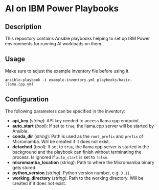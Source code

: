 # AI on IBM Power Playbooks

## Description

This repository contains Ansible playbooks helping to set up IBM Power environments for running AI workloads on them.


## Usage

Make sure to adjust the example inventory file before using it.

```shell
ansible-playbook -i example-inventory.yml playbooks/basic-llama.cpp.yml
```


## Configuration

The following parameters can be specified in the inventory:

- **api_key** (*string*): API key needed to access llama.cpp endpoint.
- **auto_start** (*bool*): If set to `true`, the llama.cpp server will be started by Ansible.
- **conda_dir** (*string*): Path is used as the `root_prefix` and `prefix` of Micromamba. Will be created if it does not exist.
- **detached** (*bool*): If set to `true`, the llama.cpp server is started in the background and the playbook can finish without terminating the process. Is ignored if `auto_start` is set to `false`.
- **micromamba_location** (*string*): Path to where the Micromamba binary gets stored.
- **python_version** (*string*): Python version number, e.g. `3.11`.
- **working_directory** (*string*): Path to the working directory. Will be created if it does not exist.
